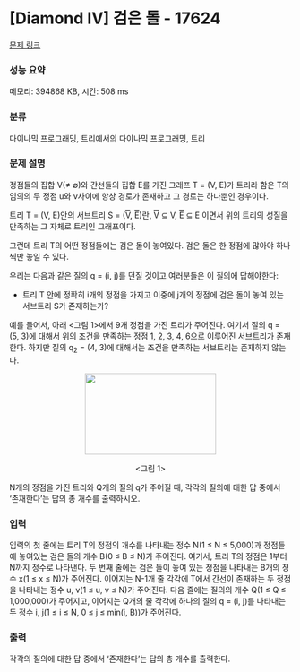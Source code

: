 # [Diamond IV] 검은 돌 - 17624 

[문제 링크](https://www.acmicpc.net/problem/17624) 

### 성능 요약

메모리: 394868 KB, 시간: 508 ms

### 분류

다이나믹 프로그래밍, 트리에서의 다이나믹 프로그래밍, 트리

### 문제 설명

<p>정점들의 집합 V(≠ ∅)와 간선들의 집합 E를 가진 그래프 T = (V, E)가 트리라 함은 T의 임의의 두 정점 u와 v사이에 항상 경로가 존재하고 그 경로는 하나뿐인 경우이다.</p>

<p>트리 T = (V, E)안의 서브트리 S = (<span style="text-decoration:overline;">V</span>, <span style="text-decoration:overline;">E</span>)란, <span style="text-decoration:overline;">V</span> ⊆ V, <span style="text-decoration:overline;">E</span> ⊆ E 이면서 위의 트리의 성질을 만족하는 그 자체로 트리인 그래프이다.</p>

<p>그런데 트리 T의 어떤 정점들에는 검은 돌이 놓여있다. 검은 돌은 한 정점에 많아야 하나씩만 놓일 수 있다.</p>

<p>우리는 다음과 같은 질의 q = (i, j)를 던질 것이고 여러분들은 이 질의에 답해야한다:</p>

<ul>
	<li>트리 T 안에 정확히 i개의 정점을 가지고 이중에 j개의 정점에 검은 돌이 놓여 있는 서브트리 S가 존재하는가?</li>
</ul>

<p>예를 들어서, 아래 <그림 1>에서 9개 정점을 가진 트리가 주어진다. 여기서 질의 q = (5, 3)에 대해서 위의 조건을 만족하는 정점 1, 2, 3, 4, 6으로 이루어진 서브트리가 존재한다. 하지만 질의 q<sub>2</sub> = (4, 3)에 대해서는 조건을 만족하는 서브트리는 존재하지 않는다.</p>

<p style="text-align: center;"><img alt="" src="https://upload.acmicpc.net/3f7be6eb-5029-4b54-99cb-49b5989f1438/-/preview/" style="width: 234px; height: 145px;"></p>

<p style="text-align: center;"><그림 1></p>

<p>N개의 정점을 가진 트리와 Q개의 질의 q가 주어질 때, 각각의 질의에 대한 답 중에서 ‘존재한다’는 답의 총 개수를 출력하시오.</p>

### 입력 

 <p>입력의 첫 줄에는 트리 T의 정점의 개수를 나타내는 정수 N(1 ≤ N ≤ 5,000)과 정점들에 놓여있는 검은 돌의 개수 B(0 ≤ B ≤ N)가 주어진다. 여기서, 트리 T의 정점은 1부터 N까지 정수로 나타낸다. 두 번째 줄에는 검은 돌이 놓여 있는 정점을 나타내는 B개의 정수 x(1 ≤ x ≤ N)가 주어진다. 이어지는 N-1개 줄 각각에 T에서 간선이 존재하는 두 정점을 나타내는 정수 u, v(1 ≤ u, v ≤ N)가 주어진다. 다음 줄에는 질의의 개수 Q(1 ≤ Q ≤ 1,000,000)가 주어지고, 이어지는 Q개의 줄 각각에 하나의 질의 q = (i, j)를 나타내는 두 정수 i, j(1 ≤ i ≤ N, 0 ≤ j ≤ min(i, B))가 주어진다.</p>

### 출력 

 <p>각각의 질의에 대한 답 중에서 ‘존재한다’는 답의 총 개수를 출력한다.</p>

